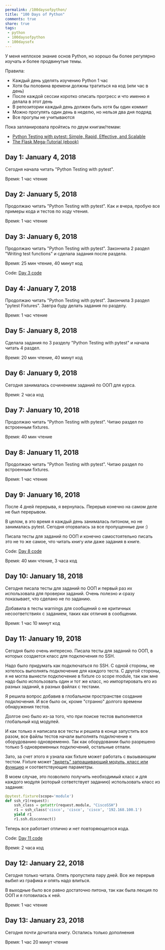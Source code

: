 ```yaml
---
permalink: /100daysofpython/
title: "100 Days of Python"
comments: true
share: true
tags:
 - python
 - 100daysofpython
 - 100daysofx
---
```


У меня неплохое знание основ Python, но хорошо бы более регулярно изучать и более продвинутые темы.

Правила:

* Каждый день уделять изучению Python 1 час
* Хотя бы половина времени должны тратиться на код (или час в день)
* После каждой сессии коротко описать прогресс и что именно я делала в этот день
* В репозитории каждый день должен быть хотя бы один коммит
* Можно прогулять один день в неделю, но нельзя два дня подряд
* Все прогулы не учитываются


Пока запланировала пройтись по двум книгам/темам:

* [Python Testing with pytest: Simple, Rapid, Effective, and Scalable](https://www.amazon.com/gp/product/B0773VRHWT/)
* [The Flask Mega-Tutorial (ebook)](https://learn.miguelgrinberg.com/)


## Day 1: January 4, 2018

Сегодня начала читать "Python Testing with pytest".

Время: 1 час чтение

## Day 2: January 5, 2018

Продолжаю читать "Python Testing with pytest".
Как и вчера, пробую все примеры кода и тестов по ходу чтения.

Время: 1 час чтение

## Day 3: January 6, 2018

Продолжаю читать "Python Testing with pytest".
Закончила 2 раздел "Writing test functions" и сделала задания после раздела.

Время: 25 мин чтение, 40 минут код

Code: [Day 3 code](https://github.com/natenka/100-days-of-Python/commit/4be114a285224d62415d0b94c0e277113ada17ee)

## Day 4: January 7, 2018

Продолжаю читать "Python Testing with pytest".
Закончила 3 раздел "pytest Fixtures". Завтра буду делать задания по разделу.

Время: 1 час чтение


## Day 5: January 8, 2018

Сделала задания по 3 разделу "Python Testing with pytest" и начала читать 4 раздел.

Время: 20 мин чтение, 40 минут код


## Day 6: January 9, 2018

Сегодня занималась сочинением заданий по ООП для курса.

Время: 2 часа код


## Day 7: January 10, 2018

Продолжаю читать "Python Testing with pytest".
Читаю раздел по встроенным fixtures.

Время: 40 мин чтение

## Day 8: January 11, 2018

Продолжаю читать "Python Testing with pytest".
Читаю раздел по встроенным fixtures.

Время: 1 час чтение


## Day 9: January 16, 2018

После 4 дней перерыва, я вернулась.
Перерыв конечно на самом деле не был перерывом.

В целом, в это время я каждый день занималась питоном, но не занималась pytest.
Сегодня оторвалась за все пропущенные дни :)

Писала тесты для заданий по ООП и конечно самостоятельно писать это не то же самое, что читать книгу или даже задания в книге.

Code: [Day 8 code](https://github.com/natenka/100-days-of-Python/commit/4108ea6774abcfac585aebba1f34f3becd2d0d17)

Время: 40 мин чтение, 3 часа код
    
## Day 10: January 18, 2018

Сегодня писала  тесты для заданий по ООП и первый раз их использовала для проверки заданий.
Очень полезно и сразу показывает, что сделано не по заданию.

Добавила в тесты warnings для сообщений о не критичных несоответствиях с заданием, таких как отличия в сообщении.

Время: 1 час 10 минут код


## Day 11: January 19, 2018

Сегодня было очень интересно.
Писала тесты для заданий по ООП, в которых создается класс для подключения по SSH.

Надо было придумать как подключаться по SSH.
С одной стороны, не хотелось выполнять подключение для каждого теста.
С другой стороны, я не могла вынести подключение в fixture со scope module, так как мне надо было использовать один и тот же класс, но импортировать его из разных заданий, в разных файлах с тестами.

Я решила вопрос добавив в глобальном пространстве создание подключения.
И все было ок, кроме "странно" долгого времени обнаружения тестов.

Долгое оно было из-за того, что при поиске тестов выполняется глобальный код модулей.


И как только я написала все тесты и решила в конце запустить все разом, все файлы тестов начали выполнять подключение к оборудованию одновременно.
Так как оборудовании было разрешено только 5 одновременных подключений, остальные отпали.

Зато, за счет этого я узнала как fixture может работать с вызывающим тестом.
Fixture может ["видеть" запрашивающий модуль, класс или функцию](https://docs.pytest.org/en/latest/fixture.html#fixtures-can-introspect-the-requesting-test-context) и соответствующие параметры.

В моем случае, это позволило получить необходимый класс и для каждого модуля (который сответствует заданию) использовать класс из  задания:
```python
@pytest.fixture(scope='module')
def ssh_r1(request):
    ssh_class = getattr(request.module, "CiscoSSH")
    r1 = ssh_class('cisco', 'cisco', 'cisco', '192.168.100.1')
    yield r1
    r1.ssh.disconnect()
```

Теперь все работает отлично и нет повторяющегося кода.

Code: [Day 11 code](https://github.com/natenka/100-days-of-Python/commit/b175dd890d439e8bd4fd039657dc04aa54a8b958)

Время: 2 часа код

## Day 12: January 22, 2018

Сегодня только читала.
Опять пропустила пару дней. Все же перерыв выбил из графика и опять надо влиться.

В выходные было все равно достаточно питона, так как была лекция по ООП и я готовилась к ней.

Время: 1 час чтение

## Day 13: January 23, 2018

Сегодня почти дочитала книгу. Остались только дополнения

Время: 1 час 20 минут чтение

